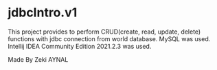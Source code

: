 # jdbcIntro.v1
This project provides to perform CRUD(create, read, update, delete) functions with jdbc connection from world database.
MySQL was used.
Intellij IDEA Community Edition 2021.2.3 was used.

Made By Zeki AYNAL
